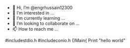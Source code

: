 - 👋 Hi, I’m @engrhussain12300
- 👀 I’m interested in ...
- 🌱 I’m currently learning ...
- 💞️ I’m looking to collaborate on ...
- 📫 How to reach me ...

<!---
engrhussain12300/engrhussain12300 is a ✨ special ✨ repository because its `README.md` (this file) appears on your GitHub profile.
You can click the Preview link to take a look at your changes.
--->
#includestdio.h
#includeconio.h
()Main{
Print "hello world"
